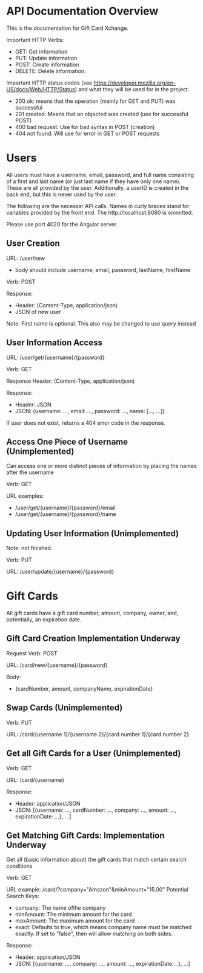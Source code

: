 # API Documentation Overview

This is the documentation for Gift Card Xchange.

Important HTTP Verbs:
* GET: Get information
* PUT: Update information
* POST: Create information
* DELETE: Delete information.

Important HTTP status codes (see https://developer.mozilla.org/en-US/docs/Web/HTTP/Status) and what they will be used for in the project.
* 200 ok: means that the operation (mainly for GET and PUT) was successful
* 201 created: Means that an objected was created (use for successful POST)
* 400 bad request: Use for bad syntax in POST (creation)
* 404 not found: Will use for error in GET or POST requests


# Users

All users must have a username, email, password, and full name consisting of a first and last name (or just last name if they have only one name). These are all provided by the user. Additionally, a userID is created in the back end, but this is never used by the user.

The following are the necessar API calls. Names in curly braces stand for variables provided by the front end. The http://localhost:8080 is ommitted.

Please use port 4020 for the Angular server.

## User Creation

URL: /user/new
* body should include username, email, password, lastName, firstName

Verb: POST

Response:
* Header: (Content-Type, application/json)
* JSON of new user

Note: First name is optional. This also may be changed to use query instead

## User Information Access

URL: /user/get/{username}/{password}

Verb: GET

Response Header: (Content-Type, application/json)

Response:
* Header: JSON
* JSON: {username: ..., email: ..., password: ..., name: [..., ...]}

If user does not exist, returns a 404 error code in the response.

## Access One Piece of Username (Unimplemented)

Can access one or more distinct pieces of information by placing the names after the username

Verb: GET

URL examples: 
* /user/get/{username}/{password}/email
* /user/get/{username}/{password}/name

## Updating User Information (Unimplemented)

Note: not finished.

Verb: PUT

URL: /user/update/{username}/{password}

# Gift Cards

All gift cards have a gift card number, amount, company, owner, and, potentially, an expiration date.

## Gift Card Creation Implementation Underway

Request Verb: POST

URL: /card/new/{username}/{password}

Body: 
* {cardNumber, amount, companyName, expirationDate}

## Swap Cards (Unimplemented)

Verb: PUT

URL: /card/{username 1}/{username 2}/{card number 1}/{card number 2}

## Get all Gift Cards for a User (Unimplemented)

Verb: GET

URL: /card/{username}

Response: 
* Header: application/JSON
* JSON: [{username: ..., cardNumber: ..., company: ..., amount: ..., expirationDate: ...}, ...]

## Get Matching Gift Cards: Implementation Underway

Get all (basic information about) the gift cards that match certain search conditions

Verb: GET

URL example: /card/?company="Amazon"&minAmount="15.00"
Potential Search Keys:
* company: The name ofthe company
* minAmount: The minimum amount for the card
* maxAmount: The maximum amount for the card
* exact: Defaults to true, which means company name must be matched exactly. If set to "false", then will allow matching on both sides.


Response:
* Header: application/JSON
* JSON: [{username: ..., company: ..., amount: ..., expirationDate:...}, ...]
